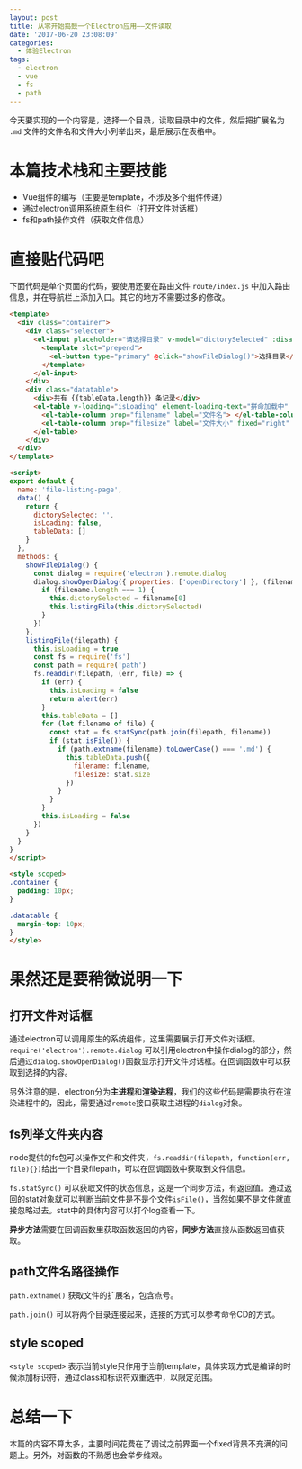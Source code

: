 ```yaml
---
layout: post
title: 从零开始捣鼓一个Electron应用——文件读取
date: '2017-06-20 23:08:09'
categories:
  - 体验Electron
tags:
  - electron
  - vue
  - fs
  - path
---
```


今天要实现的一个内容是，选择一个目录，读取目录中的文件，然后把扩展名为 `.md` 文件的文件名和文件大小列举出来，最后展示在表格中。

# 本篇技术栈和主要技能

+ Vue组件的编写（主要是template，不涉及多个组件传递）
+ 通过electron调用系统原生组件（打开文件对话框）
+ fs和path操作文件（获取文件信息）

# 直接贴代码吧

下面代码是单个页面的代码，要使用还要在路由文件 `route/index.js` 中加入路由信息，并在导航栏上添加入口。其它的地方不需要过多的修改。

```html
<template>
  <div class="container">
    <div class="selecter">
      <el-input placeholder="请选择目录" v-model="dictorySelected" :disabled="true">
        <template slot="prepend">
          <el-button type="primary" @click="showFileDialog()">选择目录</el-button>
        </template>
      </el-input>
    </div>
    <div class="datatable">
      <div>共有 {{tableData.length}} 条记录</div>
      <el-table v-loading="isLoading" element-loading-text="拼命加载中" :data="tableData" style="width: 100%">
        <el-table-column prop="filename" label="文件名"> </el-table-column>
        <el-table-column prop="filesize" label="文件大小" fixed="right" width="100"> </el-table-column>
      </el-table>
    </div>
  </div>
</template>

<script>
export default {
  name: 'file-listing-page',
  data() {
    return {
      dictorySelected: '',
      isLoading: false,
      tableData: []
    }
  },
  methods: {
    showFileDialog() {
      const dialog = require('electron').remote.dialog
      dialog.showOpenDialog({ properties: ['openDirectory'] }, (filename) => {
        if (filename.length === 1) {
          this.dictorySelected = filename[0]
          this.listingFile(this.dictorySelected)
        }
      })
    },
    listingFile(filepath) {
      this.isLoading = true
      const fs = require('fs')
      const path = require('path')
      fs.readdir(filepath, (err, file) => {
        if (err) {
          this.isLoading = false
          return alert(err)
        }
        this.tableData = []
        for (let filename of file) {
          const stat = fs.statSync(path.join(filepath, filename))
          if (stat.isFile()) {
            if (path.extname(filename).toLowerCase() === '.md') {
              this.tableData.push({
                filename: filename,
                filesize: stat.size
              })
            }
          }
        }
        this.isLoading = false
      })
    }
  }
}
</script>

<style scoped>
.container {
  padding: 10px;
}

.datatable {
  margin-top: 10px;
}
</style>
```

# 果然还是要稍微说明一下

## 打开文件对话框

通过electron可以调用原生的系统组件，这里需要展示打开文件对话框。`require('electron').remote.dialog` 可以引用electron中操作dialog的部分，然后通过`dialog.showOpenDialog()`函数显示打开文件对话框。在回调函数中可以获取到选择的内容。

另外注意的是，electron分为**主进程**和**渲染进程**，我们的这些代码是需要执行在渲染进程中的，因此，需要通过`remote`接口获取主进程的`dialog`对象。

## fs列举文件夹内容

node提供的fs包可以操作文件和文件夹，`fs.readdir(filepath, function(err, file){})`给出一个目录filepath，可以在回调函数中获取到文件信息。

`fs.statSync()` 可以获取文件的状态信息，这是一个同步方法，有返回值。通过返回的stat对象就可以判断当前文件是不是个文件`isFile()`，当然如果不是文件就直接忽略过去。stat中的具体内容可以打个log查看一下。

**异步方法**需要在回调函数里获取函数返回的内容，**同步方法**直接从函数返回值获取。

## path文件名路径操作

`path.extname()` 获取文件的扩展名，包含点号。

`path.join()` 可以将两个目录连接起来，连接的方式可以参考命令CD的方式。

## style scoped

`<style scoped>` 表示当前style只作用于当前template，具体实现方式是编译的时候添加标识符，通过class和标识符双重选中，以限定范围。

# 总结一下

本篇的内容不算太多，主要时间花费在了调试之前界面一个fixed背景不充满的问题上。另外，对函数的不熟悉也会举步维艰。